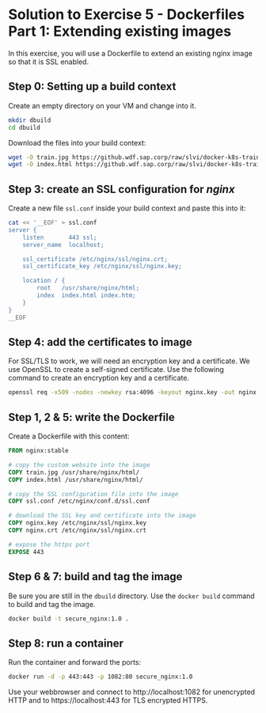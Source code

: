 # Solution to Exercise 5 - Dockerfiles Part 1: Extending existing images

In this exercise, you will use a Dockerfile to extend an existing nginx image so that it is SSL enabled.

## Step 0: Setting up a build context

Create an empty directory on your VM and change into it.

```bash
mkdir dbuild
cd dbuild
```

Download the files into your build context:

```bash
wget -O train.jpg https://github.wdf.sap.corp/raw/slvi/docker-k8s-training/master/docker/res/train.jpg
wget -O index.html https://github.wdf.sap.corp/raw/slvi/docker-k8s-training/master/docker/res/train.html
```


## Step 3: create an SSL configuration for _nginx_

Create a new file `ssl.conf` inside your build context and paste this into it:

```bash
cat << '__EOF' > ssl.conf
server {
    listen       443 ssl;
    server_name  localhost;

    ssl_certificate /etc/nginx/ssl/nginx.crt;
    ssl_certificate_key /etc/nginx/ssl/nginx.key;

    location / {
        root   /usr/share/nginx/html;
        index  index.html index.htm;
    }
}
__EOF
```

## Step 4: add the certificates to image

For SSL/TLS to work, we will need an encryption key and a certificate. We use OpenSSL to create a self-signed certificate. Use the following command to create an encryption key and a certificate.

```bash
openssl req -x509 -nodes -newkey rsa:4096 -keyout nginx.key -out nginx.crt -days 365 -subj "/CN=`hostname`"
```

## Step 1, 2 & 5: write the Dockerfile

Create a Dockerfile with this content:

```Dockerfile
FROM nginx:stable

# copy the custom website into the image
COPY train.jpg /usr/share/nginx/html/
COPY index.html /usr/share/nginx/html/

# copy the SSL configuration file into the image
COPY ssl.conf /etc/nginx/conf.d/ssl.conf

# download the SSL key and certificate into the image
COPY nginx.key /etc/nginx/ssl/nginx.key
COPY nginx.crt /etc/nginx/ssl/nginx.crt

# expose the https port
EXPOSE 443
```

## Step 6 & 7: build and tag the image

Be sure you are still in the `dbuild` directory. Use the `docker build` command to build and tag the image.

```bash
docker build -t secure_nginx:1.0 .
```

## Step 8: run a container

Run the container and forward the ports:

```bash
docker run -d -p 443:443 -p 1082:80 secure_nginx:1.0
```

Use your webbrowser and connect to http://localhost:1082 for unencrypted HTTP and to https://localhost:443 for TLS encrypted HTTPS.
